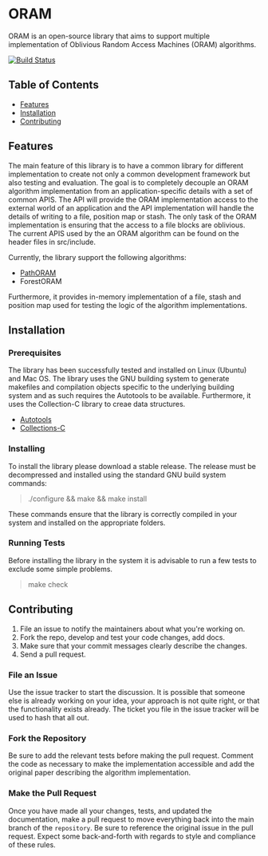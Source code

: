 # ORAM

ORAM is an open-source library that aims to support multiple implementation of Oblivious Random Access Machines (ORAM) algorithms.

[![Build Status](https://travis-ci.org/rogerioacp/oram.png?branch=master)](https://travis-ci.org/rogerioacp/oram)


## Table of Contents
- [Features](#features)
- [Installation](#installation)
- [Contributing](#contributing)

<a name="features"></a>
## Features

The main feature of this library is to have a common library for different implementation to create not only a common development framework but also testing and evaluation. The goal is to completely decouple an ORAM algorithm implementation from an application-specific details with a set of common APIS. The API will provide the ORAM implementation access to the external world of an application and the API implementation will handle the details of writing to a file, position map or stash. The only task of the ORAM implementation is ensuring that the access to a file blocks are oblivious. The current APIS used by the an ORAM algorithm can be found on the header files in src/include.

Currently, the library support the following algorithms:
* [PathORAM](https://eprint.iacr.org/2013/280.pdf)
* ForestORAM

Furthermore, it provides in-memory implementation of a file, stash and position map used for testing the logic of the algorithm implementations.

<a name="installation"></a>
## Installation

### Prerequisites

The library has been successfully tested and installed on Linux (Ubuntu) and Mac OS. The library uses the GNU building system to generate makefiles and compilation objects specific to the underlying building system and as such requires the Autotools to be available. Furthermore, it uses the Collection-C library to creae data structures.

* [Autotools](https://www.gnu.org/software/automake/manual/html_node/Autotools-Introduction.html#Autotools-Introduction)
* [Collections-C](https://github.com/srdja/Collections-C)

### Installing

To install the library please download a stable release.
The release must be decompressed and installed using the standard GNU build system commands:

> ./configure && make && make install

These commands ensure that the library is correctly compiled in your system and installed on the appropriate folders.

### Running Tests

Before installing the library in the system it is advisable to run a few tests to exclude some simple problems.

> make check

<a name="contributing"></a>
## Contributing

1. File an issue to notify the maintainers about what you're working on.
2. Fork the repo, develop and test your code changes, add docs.
3. Make sure that your commit messages clearly describe the changes.
4. Send a pull request.

### File an Issue

Use the issue tracker to start the discussion. It is possible that someone
else is already working on your idea, your approach is not quite right, or that
the functionality exists already. The ticket you file in the issue tracker will
be used to hash that all out.

### Fork the Repository

Be sure to add the relevant tests before making the pull request. Comment the code as necessary to make the implementation accessible and add the original paper describing the algorithm implementation.


### Make the Pull Request

Once you have made all your changes, tests, and updated the documentation,
make a pull request to move everything back into the main branch of the
`repository`. Be sure to reference the original issue in the pull request.
Expect some back-and-forth with regards to style and compliance of these
rules.

